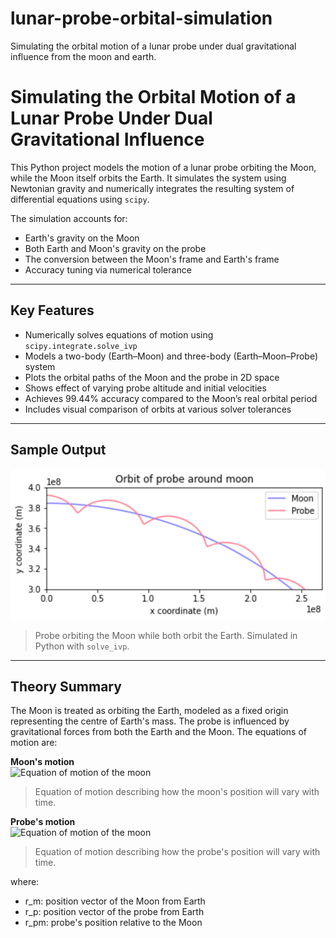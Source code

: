 # lunar-probe-orbital-simulation
Simulating the orbital motion of a lunar probe under dual gravitational influence from the moon and earth.

# Simulating the Orbital Motion of a Lunar Probe Under Dual Gravitational Influence

This Python project models the motion of a lunar probe orbiting the Moon, while the Moon itself orbits the Earth. It simulates the system using Newtonian gravity and numerically integrates the resulting system of differential equations using `scipy`.

The simulation accounts for:
- Earth's gravity on the Moon
- Both Earth and Moon's gravity on the probe
- The conversion between the Moon's frame and Earth's frame
- Accuracy tuning via numerical tolerance

---

## Key Features

- Numerically solves equations of motion using `scipy.integrate.solve_ivp`
- Models a two-body (Earth–Moon) and three-body (Earth–Moon–Probe) system
- Plots the orbital paths of the Moon and the probe in 2D space
- Shows effect of varying probe altitude and initial velocities
- Achieves 99.44% accuracy compared to the Moon’s real orbital period
- Includes visual comparison of orbits at various solver tolerances

---

## Sample Output

![Probe orbiting the Moon](images/probe_and_moon_plot_clip.png)
> Probe orbiting the Moon while both orbit the Earth. Simulated in Python with `solve_ivp`.

---

## Theory Summary

The Moon is treated as orbiting the Earth, modeled as a fixed origin representing the centre of Earth's mass. The probe is influenced by gravitational forces from both the Earth and the Moon. The equations of motion are:

**Moon's motion**  
![Equation of motion of the moon](moon_eq_motion.png)
> Equation of motion describing how the moon's position will vary with time.

**Probe's motion**               
![Equation of motion of the moon](probe_eq_motion.png)
> Equation of motion describing how the probe's position will vary with time.


where:
- r_m: position vector of the Moon from Earth
- r_p: position vector of the probe from Earth
- r_pm: probe's position relative to the Moon

